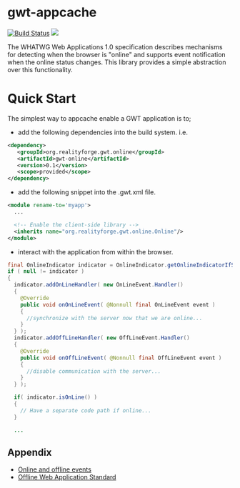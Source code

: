 gwt-appcache
============

[![Build Status](https://secure.travis-ci.org/realityforge/gwt-online.png?branch=master)](http://travis-ci.org/realityforge/gwt-online)
[<img src="https://img.shields.io/maven-central/v/org.realityforge.gwt.online/gwt-online.svg?label=latest%20release"/>](http://search.maven.org/#search%7Cga%7C1%7Cg%3A%22org.realityforge.gwt.online%22%20a%3A%22gwt-online%22)

The WHATWG Web Applications 1.0 specification describes mechanisms
for detecting when the browser is "online" and supports event
notification when the online status changes. This library provides a
simple abstraction over this functionality.

Quick Start
===========

The simplest way to appcache enable a GWT application is to;

* add the following dependencies into the build system. i.e.

```xml
<dependency>
   <groupId>org.realityforge.gwt.online</groupId>
   <artifactId>gwt-online</artifactId>
   <version>0.1</version>
   <scope>provided</scope>
</dependency>
```

* add the following snippet into the .gwt.xml file.

```xml
<module rename-to='myapp'>
  ...

  <!-- Enable the client-side library -->
  <inherits name="org.realityforge.gwt.online.Online"/>
</module>
```

* interact with the application from within the browser.

```java
final OnlineIndicator indicator = OnlineIndicator.getOnlineIndicatorIfSupported();
if ( null != indicator )
{
  indicator.addOnLineHandler( new OnLineEvent.Handler()
  {
    @Override
    public void onOnLineEvent( @Nonnull final OnLineEvent event )
    {
      //synchronize with the server now that we are online...
    }
  } );
  indicator.addOffLineHandler( new OffLineEvent.Handler()
  {
    @Override
    public void onOffLineEvent( @Nonnull final OffLineEvent event )
    {
      //disable communication with the server...
    }
  } );

  if( indicator.isOnLine() )
  {
    // Have a separate code path if online...
  }

  ...
```

Appendix
--------

* [Online and offline events](https://developer.mozilla.org/en/docs/Online_and_offline_events)
* [Offline Web Application Standard](http://www.whatwg.org/specs/web-apps/current-work/multipage/offline.html)
